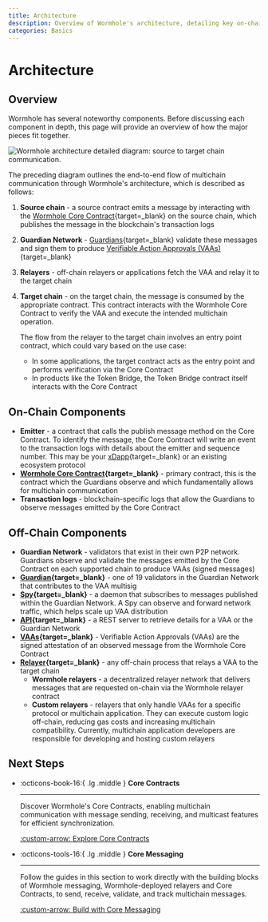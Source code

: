 ```yaml
---
title: Architecture
description: Overview of Wormhole's architecture, detailing key on-chain and off-chain components like the Core Contract, Guardian Network, and relayers.
categories: Basics
---
```


# Architecture

## Overview

Wormhole has several noteworthy components. Before discussing each component in depth, this page will provide an overview of how the major pieces fit together.

![Wormhole architecture detailed diagram: source to target chain communication.](/docs/images/learn/infrastructure/architecture/architecture-1.webp)

The preceding diagram outlines the end-to-end flow of multichain communication through Wormhole's architecture, which is described as follows:

1. **Source chain** - a source contract emits a message by interacting with the [Wormhole Core Contract](/docs/learn/infrastructure/core-contracts/){target=\_blank} on the source chain, which publishes the message in the blockchain's transaction logs
2. **Guardian Network** - [Guardians](/docs/learn/infrastructure/guardians/){target=\_blank} validate these messages and sign them to produce [Verifiable Action Approvals (VAAs)](/docs/learn/infrastructure/vaas/){target=\_blank}
3. **Relayers** - off-chain relayers or applications fetch the VAA and relay it to the target chain
4. **Target chain** - on the target chain, the message is consumed by the appropriate contract. This contract interacts with the Wormhole Core Contract to verify the VAA and execute the intended multichain operation. 

    The flow from the relayer to the target chain involves an entry point contract, which could vary based on the use case:

    - In some applications, the target contract acts as the entry point and performs verification via the Core Contract
    - In products like the Token Bridge, the Token Bridge contract itself interacts with the Core Contract

## On-Chain Components

- **Emitter** - a contract that calls the publish message method on the Core Contract. To identify the message, the Core Contract will write an event to the transaction logs with details about the emitter and sequence number. This may be your [xDapp](/docs/learn/glossary/#xdapp){target=\_blank} or an existing ecosystem protocol
- **[Wormhole Core Contract](/docs/learn/infrastructure/core-contracts/){target=\_blank}** - primary contract, this is the contract which the Guardians observe and which fundamentally allows for multichain communication
- **Transaction logs** - blockchain-specific logs that allow the Guardians to observe messages emitted by the Core Contract

## Off-Chain Components

- **Guardian Network** - validators that exist in their own P2P network. Guardians observe and validate the messages emitted by the Core Contract on each supported chain to produce VAAs (signed messages)
- **[Guardian](/docs/learn/infrastructure/guardians/){target=\_blank}** - one of 19 validators in the Guardian Network that contributes to the VAA multisig
- **[Spy](/docs/learn/infrastructure/spy/){target=\_blank}** - a daemon that subscribes to messages published within the Guardian Network. A Spy can observe and forward network traffic, which helps scale up VAA distribution
- **[API](https://docs.wormholescan.io/){target=\_blank}** - a REST server to retrieve details for a VAA or the Guardian Network
- **[VAAs](/docs/learn/infrastructure/vaas/){target=\_blank}** - Verifiable Action Approvals (VAAs) are the signed attestation of an observed message from the Wormhole Core Contract
- **[Relayer](/docs/learn/infrastructure/relayer/){target=\_blank}** - any off-chain process that relays a VAA to the target chain
    - **Wormhole relayers** - a decentralized relayer network that delivers messages that are requested on-chain via the Wormhole relayer contract
    - **Custom relayers** - relayers that only handle VAAs for a specific protocol or multichain application. They can execute custom logic off-chain, reducing gas costs and increasing multichain compatibility. Currently, multichain application developers are responsible for developing and hosting custom relayers

## Next Steps

<div class="grid cards" markdown>

-   :octicons-book-16:{ .lg .middle } **Core Contracts**

    ---

    Discover Wormhole's Core Contracts, enabling multichain communication with message sending, receiving, and multicast features for efficient synchronization.

    [:custom-arrow: Explore Core Contracts](/docs/learn/infrastructure/core-contracts/)

-   :octicons-tools-16:{ .lg .middle } **Core Messaging**

    ---

    Follow the guides in this section to work directly with the building blocks of Wormhole messaging, Wormhole-deployed relayers and Core Contracts, to send, receive, validate, and track multichain messages.

    [:custom-arrow: Build with Core Messaging](/docs/build/core-messaging/)

</div>
